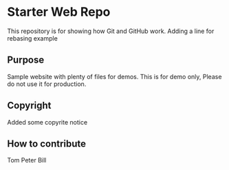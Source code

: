 # Starter Web Repo

This repository is for showing how Git and GitHub work. Adding a line for rebasing example

## Purpose

Sample website with plenty of files for demos. This is for demo only, Please do not use it for production. 

## Copyright

Added some copyrite notice

## How to contribute
Tom
Peter
Bill
